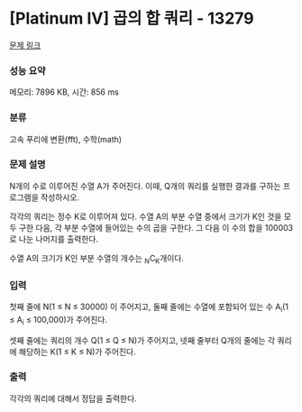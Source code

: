 # [Platinum IV] 곱의 합 쿼리 - 13279 

[문제 링크](https://www.acmicpc.net/problem/13279) 

### 성능 요약

메모리: 7896 KB, 시간: 856 ms

### 분류

고속 푸리에 변환(fft), 수학(math)

### 문제 설명

<p>N개의 수로 이루어진 수열 A가 주어진다. 이때, Q개의 쿼리를 실행한 결과를 구하는 프로그램을 작성하시오.</p>

<p>각각의 쿼리는 정수 K로 이루어져 있다. 수열 A의 부분 수열 중에서 크기가 K인 것을 모두 구한 다음, 각 부분 수열에 들어있는 수의 곱을 구한다. 그 다음 이 수의 합을 100003로 나눈 나머지를 출력한다.</p>

<p>수열 A의 크기가 K인 부분 수열의 개수는 <sub>N</sub>C<sub>K</sub>개이다.</p>

### 입력 

 <p>첫째 줄에 N(1 ≤ N ≤ 30000) 이 주어지고, 둘째 줄에는 수열에 포함되어 있는 수 A<sub>i</sub>(1 ≤ A<sub>i</sub> ≤ 100,000)가 주어진다. </p>

<p>셋째 줄에는 쿼리의 개수 Q(1 ≤ Q ≤ N)가 주어지고, 넷째 줄부터 Q개의 줄에는 각 쿼리에 해당하는 K(1 ≤ K ≤ N)가 주어진다.</p>

### 출력 

 <p>각각의 쿼리에 대해서 정답을 출력한다.</p>


